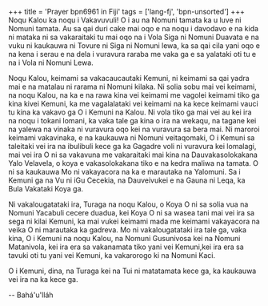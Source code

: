 +++
title = 'Prayer bpn6961 in Fiji'
tags = ['lang-fj', 'bpn-unsorted']
+++
Noqu Kalou ka noqu i Vakavuvuli! O i au na Nomuni tamata ka u luve ni Nomuni tamata. Au sa qai duri cake mai oqo e na noqu i davodavo e na kida ni mataka ni sa vakaraitaki tu mai oqo na i Vola Siga ni Nomuni Duavata e na vuku ni kaukauwa ni Tovure ni Siga ni Nomuni lewa, ka sa qai cila yani oqo e na kena i serau e na dela i vuravura raraba me vaka ga e sa yalataki oti tu e na i Vola ni Nomuni Lewa.

Noqu Kalou, keimami sa vakacaucautaki Kemuni, ni keimami sa qai yadra mai e na matalau ni rarama ni Nomuni kilaka. Ni solia sobu mai vei keimami, na noqu Kalou, na ka e na rawa kina vei keimami me vagolei keimami tiko ga kina kivei Kemuni, ka me vagalalataki vei keimami na ka kece keimami vauci tu kina ka vakavo ga O i Kemuni na Kalou. Ni vola tiko ga mai vei au kei ira na noqu i tokani lomani, ka vaka tale ga kina o ira na wekaqu, na tagane kei na yalewa na vinaka ni vuravura oqo kei na vuravura sa bera mai. Ni maroroi keimami vakavinaka, e na kaukauwa ni Nomuni veitaqomaki, O i Kemuni sa taleitaki vei ira na ibulibuli kece ga ka Gagadre voli ni vuravura kei lomalagi, mai vei ira O ni sa vakavuna me vakaraitaki mai kina na Dauvakasolokakana Yalo Velavela, o koya e vakasolokakana tiko e na kedra maliwa na tamata. O ni sa kaukauwa Mo ni vakayacora na ka e marautaka na Yalomuni. Sa i Kemuni ga na Vu ni iGu Cecekia, na Dauveivukei e na Gauna ni Leqa, ka Bula Vakataki Koya ga.

Ni vakalougatataki ira, Turaga na noqu Kalou, o Koya O ni sa solia vua na Nomuni Yacabuli cecere duadua, kei Koya O ni sa wasea tani mai vei ira sa sega ni kilai Kemuni, ka mai vukei keimami mada me keimami vakayacora na veika O ni marautaka ka gadreva. Mo ni vakalougatataki ira tale ga, vaka kina, O i Kemuni na noqu Kalou, na Nomuni Gusunivosa kei na Nomuni Matanivola, kei ira era sa vakanamata tiko yani vei Kemuni,kei ira era sa tavuki oti tu yani vei Kemuni, ka vakarorogo ki na Nomuni Kaci.

O i Kemuni, dina, na Turaga kei na Tui ni matatamata kece ga, ka kaukauwa vei ira na ka kece ga.

-- Bahá'u'lláh
